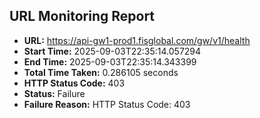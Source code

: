 ## URL Monitoring Report

- **URL:** https://api-gw1-prod1.fisglobal.com/gw/v1/health
- **Start Time:** 2025-09-03T22:35:14.057294
- **End Time:** 2025-09-03T22:35:14.343399
- **Total Time Taken:** 0.286105 seconds
- **HTTP Status Code:** 403
- **Status:** Failure
- **Failure Reason:** HTTP Status Code: 403
